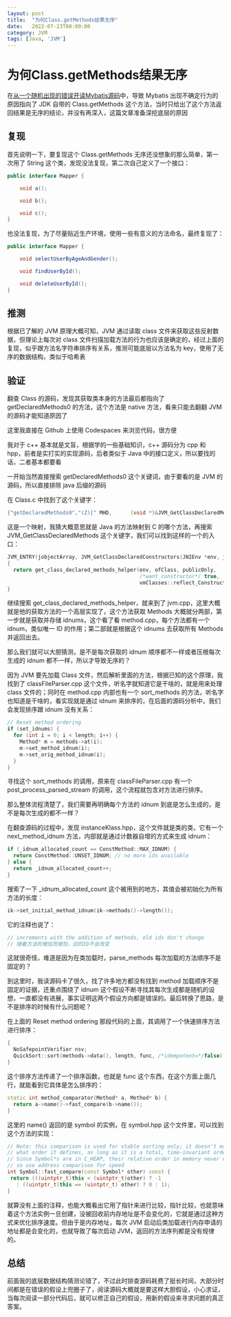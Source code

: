```yaml
---
layout: post
title:  "为何Class.getMethods结果无序"
date:   2022-07-23T00:00:00
category: JVM
tags: [Java, 'JVM']
---
```


# 为何Class.getMethods结果无序

在[从一个随机出现的错误开读Mybatis源码](http://ismy.wang/java/2022/06/11/%E4%BB%8E%E4%B8%80%E4%B8%AA%E9%9A%8F%E6%9C%BA%E5%87%BA%E7%8E%B0%E7%9A%84%E9%94%99%E8%AF%AF%E5%BC%80%E8%AF%BBMybatis%E6%BA%90%E7%A0%81.html)中，导致 Mybatis 出现不确定行为的原因指向了 JDK 自带的 Class.getMethods 这个方法，当时只给出了这个方法返回结果是无序的结论，并没有再深入，这篇文章准备深挖底层的原因

## 复现

首先说明一下，要复现这个 Class.getMethods 无序还没想象的那么简单，第一次用了 String 这个类，发现没法复现，第二次自己定义了一个接口：

```java
public interface Mapper {

    void a();

    void b();

    void c();
}
```

也没法复现，为了尽量贴近生产环境，使用一些有意义的方法命名，最终复现了：

```java
public interface Mapper {

    void selectUserByAgeAndGender();

    void findUserById();

    void deleteUserById();
}
```

## 推测

根据已了解的 JVM 原理大概可知，JVM 通过读取 class 文件来获取这些反射数据，但理论上每次对 class 文件扫描加载方法的行为也应该是确定的，经过上面的复现，似乎跟方法名字符串排序有关系，推测可能底层以方法名为 key，使用了无序的数据结构，类似于哈希表

## 验证

翻查 Class 的源码，发现其获取类本身的方法最后都指向了 getDeclaredMethods0 的方法，这个方法是 native 方法，看来只能去翻翻 JVM 的源码才能知道原因了

这里我直接在 Github 上使用 Codespaces 来浏览代码，很方便

我对于 c++ 基本就是文盲，根据学的一些基础知识，c++ 源码分为 cpp 和 hpp，前者是实打实的实现源码，后者类似于 Java 中的接口定义，所以要找的话，二者基本都要看

一开始当然直接搜索 getDeclaredMethods0 这个关键词，由于要看的是 JVM 的源码，所以直接排除 java 后缀的源码

在 Class.c 中找到了这个关键字：

```c
{"getDeclaredMethods0","(Z)[" MHD,      (void *)&JVM_GetClassDeclaredMethods}
```

这是一个映射，我猜大概意思就是 Java 的方法映射到 C 的哪个方法，再搜索 JVM_GetClassDeclaredMethods 这个关键字，我们可以找到这样的一个的入口：

```cpp
JVM_ENTRY(jobjectArray, JVM_GetClassDeclaredConstructors(JNIEnv *env, jclass ofClass, jboolean publicOnly))
{
  return get_class_declared_methods_helper(env, ofClass, publicOnly,
                                           /*want_constructor*/ true,
                                           vmClasses::reflect_Constructor_klass(), THREAD);
}
```

继续搜索 get_class_declared_methods_helper，就来到了 jvm.cpp，这里大概就是他的获取方法的一个高层实现了，这个方法获取 Methods 大概就分两部，第一步就是获取并存储 idnums，这个看了看 method.cpp，每个方法都有一个 idnum，类似唯一 ID 的作用；第二部就是根据这个 idnums 去获取所有 Methods 并返回出去。

那么我们就可以大胆猜测，是不是每次获取的 idnum 顺序都不一样或者压根每次生成的 idnum 都不一样，所以才导致无序的？

因为 JVM 要先加载 Class 文件，然后解析里面的方法，根据已知的这个原理，我找到了 classFileParser.cpp 这个文件，听名字就知道它是干啥的，就是用来处理 class 文件的；同时在 method.cpp 内部也有一个 sort_methods 的方法，听名字也知道是干啥的，看实现就是通过 idnum 来排序的，在后面的源码分析中，我们会发现排序跟 idnum 没有关系：

```cpp
// Reset method ordering
if (set_idnums) {
  for (int i = 0; i < length; i++) {
    Method* m = methods->at(i);
    m->set_method_idnum(i);
    m->set_orig_method_idnum(i);
  }
}
```

寻找这个 sort_methods 的调用，原来在 classFileParser.cpp 有一个 post_process_parsed_stream 的调用，这个流程就包含对方法进行排序。

那么整体流程清楚了，我们需要再明确每个方法的 idnum 到底是怎么生成的，是不是每次生成的都不一样？

在翻查源码的过程中，发现 instanceKlass.hpp，这个文件就是类的类，它有一个 next_method_idnum 方法，内部就是通过计数器自增的方式来生成 idnum：

```cpp
if (_idnum_allocated_count == ConstMethod::MAX_IDNUM) {
  return ConstMethod::UNSET_IDNUM; // no more ids available
} else {
  return _idnum_allocated_count++;
}
```

搜索了一下 _idnum_allocated_count 这个被用到的地方，其值会被初始化为所有方法的长度：

```cpp
ik->set_initial_method_idnum(ik->methods()->length());
```

它的注释也说了：

```cpp
// increments with the addition of methods, old ids don't change
// 随着方法的增加而增加，旧的ID不会改变
```

这就很奇怪，难道是因为在类加载时，parse_methods 每次加载的方法顺序不是固定的？

到这里时，我读源码卡了很久，找了许多地方都没有找到 method 加载顺序不是固定的证据，还重点围绕了 idnum 这个假设不断寻找其每次生成都是随机的设想，一直都没有进展，事实证明这两个假设方向都是错误的。最后转换了思路，是不是排序的时候有什么问题呢？

在上面的 Reset method ordering 那段代码的上面，其调用了一个快速排序方法进行排序：

```cpp
{
  NoSafepointVerifier nsv;
  QuickSort::sort(methods->data(), length, func, /*idempotent=*/false);
}
```

这个排序方法传递了一个排序函数，也就是 func 这个东西，在这个方面上面几行，就能看到它具体是怎么排序的：

```cpp
static int method_comparator(Method* a, Method* b) {
  return a->name()->fast_compare(b->name());
}
```

这里的 name() 返回的是 symbol 的实例，在 symbol.hpp 这个文件里，可以找到这个方法的实现：

```cpp
// Note: this comparison is used for vtable sorting only; it doesn't matter
// what order it defines, as long as it is a total, time-invariant order
// Since Symbol*s are in C_HEAP, their relative order in memory never changes,
// so use address comparison for speed
int Symbol::fast_compare(const Symbol* other) const {
 return (((uintptr_t)this < (uintptr_t)other) ? -1
   : ((uintptr_t)this == (uintptr_t) other) ? 0 : 1);
}
```

就算没有上面的注释，也能大概看出它用了指针来进行比较，指针比较，也就意味着这个方法实例一旦创建，没被回收前内存地址是不会变化的，它就是通过这种方式来优化排序速度。但由于是内存地址，每次 JVM 启动后类加载进行内存申请的地址都是会变化的，也就导致了每次启动 JVM，返回的方法序列都是没有规律的。

## 总结

前面我的底层数据结构猜测论错了，不过此时排查源码耗费了挺长时间，大部分时间都是在错误的假设上兜圈子了，阅读源码大概就是要这样大胆假设，小心求证，当每次阅读一部分代码后，就可以修正自己的假设，用新的假设来寻求问题的真正答案。

